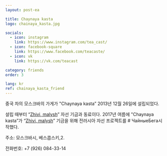 ```yaml
---
layout: post-ea

title: Chaynaya kasta
logo: chainaya_kasta.jpg

socials:
  - icon: instagram
    link: https://www.instagram.com/tea_cast/
  - icon: facebook-square
    link: https://www.facebook.com/teacaste/
  - icon: vk
    link: https://vk.com/teacast

category: friends
order: 3

lang: kr
ref: chainaya_kasta_friend
---
```


중국 차의 모스크바의 가게가 "Chaynaya kasta” 2013년 12월 26일에 설립되었다.

설립 때부터 “<a href="https://fondzhivimalysh.ru/" target="_blank">Zhivi, malysh</a>” 자선 기금과 동료이다. 2017년 여름에 "Chaynaya kasta”가 “<a href="https://fondzhivimalysh.ru/" target="_blank">Zhivi, malysh</a>” 기금을 위해 전러시아 자선 프로젝트를 # ЧайныеБега시작했다.

주소: 모스크바시, 베스콥스키,2.

전화번호: +7 (926) 084-33-14





